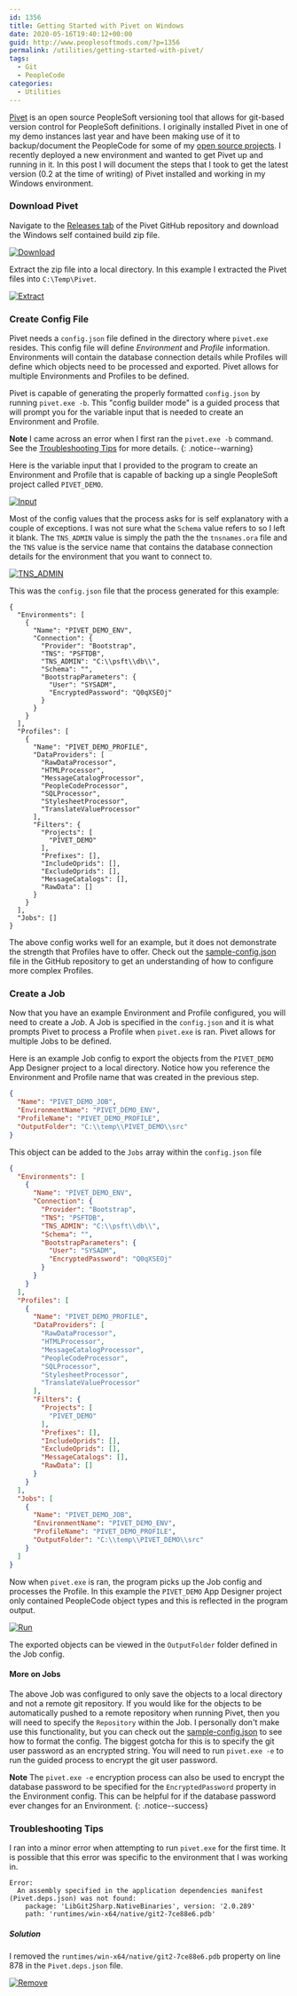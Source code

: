 ```yaml
---
id: 1356
title: Getting Started with Pivet on Windows
date: 2020-05-16T19:40:12+00:00
guid: http://www.peoplesoftmods.com/?p=1356
permalink: /utilities/getting-started-with-pivet/
tags:
  - Git
  - PeopleCode
categories:
  - Utilities
---
```


[Pivet](https://github.com/tslater2006/Pivet) is an open source PeopleSoft versioning tool that allows for git-based version control for PeopleSoft definitions.  I originally installed Pivet in one of my demo instances last year and have been making use of it to backup/document the PeopleCode for some of my [open source projects](https://github.com/coltonfischer).  I recently deployed a new environment and wanted to get Pivet up and running in it.  In this post I will document the steps that I took to get the latest version (0.2 at the time of writing) of Pivet installed and working in my Windows environment. 

### Download Pivet

Navigate to the [Releases tab](https://github.com/tslater2006/Pivet/releases) of the Pivet GitHub repository and download the Windows self contained build zip file.

[0]: /assets/images/2020/05/Download.png
[![Download][0]][0]

Extract the zip file into a local directory.  In this example I extracted the Pivet files into `C:\Temp\Pivet`.

[1]: /assets/images/2020/05/Extract.png
[![Extract][1]][1]

### Create Config File

Pivet needs a `config.json` file defined in the directory where `pivet.exe` resides.  This config file will define _Environment_ and _Profile_ information.  Environments will contain the database connection details while Profiles will define which objects need to be processed and exported.  Pivet allows for multiple Environments and Profiles to be defined.

Pivet is capable of generating the properly formatted `config.json` by running `pivet.exe -b`.  This "config builder mode" is a guided process that will prompt you for the variable input that is needed to create an Environment and Profile.  

**Note**
I came across an error when I first ran the `pivet.exe -b` command.  See the [Troubleshooting Tips](#troubleshooting-tips) for more details.
{: .notice--warning}

Here is the variable input that I provided to the program to create an Environment and Profile that is capable of backing up a single PeopleSoft project called `PIVET_DEMO`.

[2]: /assets/images/2020/05/Input.png
[![Input][2]][2]

Most of the config values that the process asks for is self explanatory with a couple of exceptions.  I was not sure what the `Schema` value refers to so I left it blank.  The `TNS_ADMIN` value is simply the path the the `tnsnames.ora` file and the `TNS` value is the service name that contains the database connection details for the environment that you want to connect to.

[3]: /assets/images/2020/05/TNS_ADMIN.png
[![TNS_ADMIN][3]][3]

This was the `config.json` file that the process  generated for this example:

```
{
  "Environments": [
    {
      "Name": "PIVET_DEMO_ENV",
      "Connection": {
        "Provider": "Bootstrap",
        "TNS": "PSFTDB",
        "TNS_ADMIN": "C:\\psft\\db\\",
        "Schema": "",
        "BootstrapParameters": {
          "User": "SYSADM",
          "EncryptedPassword": "Q0qXSEOj"
        }
      }
    }
  ],
  "Profiles": [
    {
      "Name": "PIVET_DEMO_PROFILE",
      "DataProviders": [
        "RawDataProcessor",
        "HTMLProcessor",
        "MessageCatalogProcessor",
        "PeopleCodeProcessor",
        "SQLProcessor",
        "StylesheetProcessor",
        "TranslateValueProcessor"
      ],
      "Filters": {
        "Projects": [
          "PIVET_DEMO"
        ],
        "Prefixes": [],
        "IncludeOprids": [],
        "ExcludeOprids": [],
        "MessageCatalogs": [],
        "RawData": []
      }
    }
  ],
  "Jobs": []
}
```

The above config works well for an example, but it does not demonstrate the strength that Profiles have to offer.  Check out the [sample-config.json](https://github.com/tslater2006/Pivet/releases/download/0.2/sample-config.json) file in the GitHub repository to get an understanding of how to configure more complex Profiles.

### Create a Job

Now that you have an example Environment and Profile configured, you will need to create a _Job_.  A Job is specified in the `config.json` and it is what prompts Pivet to process a Profile when `pivet.exe` is ran.  Pivet allows for multiple Jobs to be defined.

Here is an example Job config to export the objects from the `PIVET_DEMO` App Designer project to a local directory.  Notice how you reference the Environment and Profile name that was created in the previous step.

```json
{
  "Name": "PIVET_DEMO_JOB",
  "EnvironmentName": "PIVET_DEMO_ENV",
  "ProfileName": "PIVET_DEMO_PROFILE",
  "OutputFolder": "C:\\temp\\PIVET_DEMO\\src"
}
```

This object can be added to the `Jobs` array within the `config.json` file

```json
{
  "Environments": [
    {
      "Name": "PIVET_DEMO_ENV",
      "Connection": {
        "Provider": "Bootstrap",
        "TNS": "PSFTDB",
        "TNS_ADMIN": "C:\\psft\\db\\",
        "Schema": "",
        "BootstrapParameters": {
          "User": "SYSADM",
          "EncryptedPassword": "Q0qXSEOj"
        }
      }
    }
  ],
  "Profiles": [
    {
      "Name": "PIVET_DEMO_PROFILE",
      "DataProviders": [
        "RawDataProcessor",
        "HTMLProcessor",
        "MessageCatalogProcessor",
        "PeopleCodeProcessor",
        "SQLProcessor",
        "StylesheetProcessor",
        "TranslateValueProcessor"
      ],
      "Filters": {
        "Projects": [
          "PIVET_DEMO"
        ],
        "Prefixes": [],
        "IncludeOprids": [],
        "ExcludeOprids": [],
        "MessageCatalogs": [],
        "RawData": []
      }
    }
  ],
  "Jobs": [
    {
      "Name": "PIVET_DEMO_JOB",
      "EnvironmentName": "PIVET_DEMO_ENV",
      "ProfileName": "PIVET_DEMO_PROFILE",
      "OutputFolder": "C:\\temp\\PIVET_DEMO\\src"
    }
  ]
}
```

Now when `pivet.exe` is ran, the program picks up the Job config and processes the Profile.  In this example the `PIVET_DEMO` App Designer project only contained PeopleCode object types and this is reflected in the program output.

[4]: /assets/images/2020/05/Run.png
[![Run][4]][4]

The exported objects can be viewed in the `OutputFolder` folder defined in the Job config.

#### More on Jobs

The above Job was configured to only save the objects to a local directory and not a remote git repository.  If you would like for the objects to be automatically pushed to a remote repository when running Pivet, then you will need to specify the `Repository` within the Job. I personally don't make use this functionality, but you can check out the [sample-config.json](https://github.com/tslater2006/Pivet/releases/download/0.2/sample-config.json) to see how to format the config.  The biggest gotcha for this is to specify the git user password as an encrypted string.  You will need to run `pivet.exe -e` to run the guided process to encrypt the git user password.  

**Note**
The `pivet.exe -e` encryption process can also be used to encrypt the database password to be specified for the `EncryptedPassword` property in the Environment config.  This can be helpful for if the database password ever changes for an Environment.
{: .notice--success}


### Troubleshooting Tips

I ran into a minor error when attempting to run `pivet.exe` for the first time.  It is possible that this error was specific to the environment that I was working in.

```console
Error:
  An assembly specified in the application dependencies manifest (Pivet.deps.json) was not found:
    package: 'LibGit2Sharp.NativeBinaries', version: '2.0.289'
    path: 'runtimes/win-x64/native/git2-7ce88e6.pdb'
```

##### Solution

I removed the `runtimes/win-x64/native/git2-7ce88e6.pdb` property on line 878 in the `Pivet.deps.json` file.

[5]: /assets/images/2020/05/Remove.png
[![Remove][5]][5]